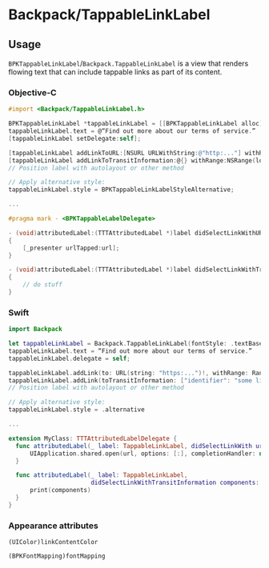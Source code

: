 # Backpack/TappableLinkLabel

## Usage

`BPKTappableLinkLabel`/`Backpack.TappableLinkLabel` is a view that renders flowing text that can include tappable links as part of its content.

### Objective-C

```objectivec
#import <Backpack/TappableLinkLabel.h>

BPKTappableLinkLabel *tappableLinkLabel = [[BPKTappableLinkLabel alloc] initWithFontStyle:BPKFontStyleTextBase];
tappableLinkLabel.text = @“Find out more about our terms of service.”
[tappableLinkLabel setDelegate:self];

[tappableLinkLabel addLinkToURL:[NSURL URLWithString:@"http:..."] withRange:NSRange(location:24, length:16)];
[tappableLinkLabel addLinkToTransitInformation:@{} withRange:NSRange(location:24, length:16)];
// Position label with autolayout or other method

// Apply alternative style:
tappableLinkLabel.style = BPKTappableLinkLabelStyleAlternative;

...

#pragma mark - <BPKTappableLabelDelegate>

- (void)attributedLabel:(TTTAttributedLabel *)label didSelectLinkWithURL:(NSURL *)url
{
    [_presenter urlTapped:url];
}

- (void)attributedLabel:(TTTAttributedLabel *)label didSelectLinkWithTransitInformation:(NSDictionary *)components
{
    // do stuff
}
```

### Swift

```swift
import Backpack

let tappableLinkLabel = Backpack.TappableLinkLabel(fontStyle: .textBase)
tappableLinkLabel.text = “Find out more about our terms of service.”
tappableLinkLabel.delegate = self;

tappableLinkLabel.addLink(to: URL(string: "https:...")!, withRange: Range(location:24, length:16));
tappableLinkLabel.addLink(toTransitInformation: ["identifier": "some link thing"], withRange: Range(location:24, length:16));
// Position label with autolayout or other method

// Apply alternative style:
tappableLinkLabel.style = .alternative

...

extension MyClass: TTTAttributedLabelDelegate {
  func attributedLabel(_ label: TappableLinkLabel, didSelectLinkWith url: URL) {
      UIApplication.shared.open(url, options: [:], completionHandler: nil)
  }

  func attributedLabel(_ label: TappableLinkLabel,
                       didSelectLinkWithTransitInformation components: [AnyHashable: Any]) {
      print(components)
  }
}
```

### Appearance attributes
`(UIColor)linkContentColor`

`(BPKFontMapping)fontMapping`

